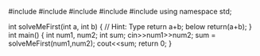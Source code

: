 #include <cmath>
#include <cstdio>
#include <vector>
#include <iostream>
#include <algorithm>
using namespace std;


int solveMeFirst(int a, int b) {
 // Hint: Type return a+b; below
  return(a+b); 
}
int main() {
  int num1, num2;
  int sum;
  cin>>num1>>num2;
  sum = solveMeFirst(num1,num2);
  cout<<sum;
  return 0;
}

